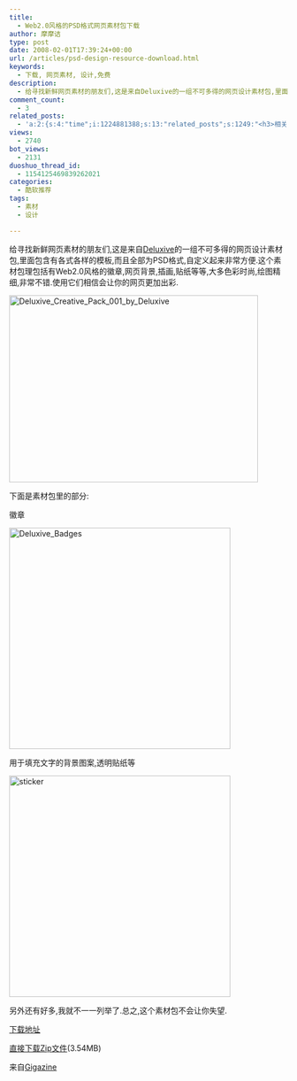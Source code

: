 ```yaml
---
title:
  - Web2.0风格的PSD格式网页素材包下载
author: 摩摩诘
type: post
date: 2008-02-01T17:39:24+00:00
url: /articles/psd-design-resource-download.html
keywords:
  - 下载, 网页素材, 设计,免费
description:
  - 给寻找新鲜网页素材的朋友们,这是来自Deluxive的一组不可多得的网页设计素材包,里面包含有各式各样的模板,而且全部为PSD格式,自定义起来非常方便.这个素材包理包括有Web2.0风格的徽章,网页背景,插画,贴纸等等,大多色彩时尚,绘图精细,非常不错.使用它们相信会让你的网页更加出彩.
comment_count:
  - 3
related_posts:
  - 'a:2:{s:4:"time";i:1224881388;s:13:"related_posts";s:1249:"<h3>相关日志</h3><ul class="related_post"><li><a href="http://www.digglife.cn/articles/interface-icons-free-download.html" title="560个免费高质量图标下载">560个免费高质量图标下载</a></li><li><a href="http://www.digglife.cn/articles/poster-forge.html" title="酷软推荐:免费的海报制作软件Poster Forge">酷软推荐:免费的海报制作软件Poster Forge</a></li><li><a href="http://www.digglife.cn/articles/vista-theme-visual-style-download.html" title="7个漂亮的Vista主题(视觉样式)下载">7个漂亮的Vista主题(视觉样式)下载</a></li><li><a href="http://www.digglife.cn/articles/free-photoshop-brush.html" title="免费下载900多个Photoshop笔刷">免费下载900多个Photoshop笔刷</a></li><li><a href="http://www.digglife.cn/articles/wallpaper-windows7.html" title="9枚Windows 7高清壁纸">9枚Windows 7高清壁纸</a></li><li><a href="http://www.digglife.cn/articles/firefox-addons-weekly-issue3.html" title="一周Firefox扩展推荐-第三辑">一周Firefox扩展推荐-第三辑</a></li><li><a href="http://www.digglife.cn/articles/custom-windows-interface-tools.html" title="9个工具打造焕然一新的Windows界面">9个工具打造焕然一新的Windows界面</a></li></ul>";}'
views:
  - 2740
bot_views:
  - 2131
duoshuo_thread_id:
  - 1154125469839262021
categories:
  - 酷软推荐
tags:
  - 素材
  - 设计

---
```

给寻找新鲜网页素材的朋友们,这是来自<a href="http://deluxive.deviantart.com/art/Deluxive-Creative-Pack-001-73178918" title="Deluxive设计包" target="_blank">Deluxive</a>的一组不可多得的网页设计素材包,里面包含有各式各样的模板,而且全部为PSD格式,自定义起来非常方便.这个素材包理包括有Web2.0风格的徽章,网页背景,插画,贴纸等等,大多色彩时尚,绘图精细,非常不错.使用它们相信会让你的网页更加出彩.

<!--more-->

[<img src="http://digglife.qiniudn.com/wp-content/uploads/3/379/2008/02/deluxive-creative-pack-001-by-deluxive-thumb.jpg" style="border-width: 0px" alt="Deluxive_Creative_Pack_001_by_Deluxive" border="0" height="338" width="450" />][1]

下面是素材包里的部分:

徽章

[<img src="http://digglife.qiniudn.com/wp-content/uploads/3/379/2008/02/deluxive-badges-thumb.png" style="border: 0px none " alt="Deluxive_Badges" border="0" height="400" width="400" />][2]

用于填充文字的背景图案,透明贴纸等

[<img src="http://digglife.qiniudn.com/wp-content/uploads/3/379/2008/02/sticker-thumb.png" style="border: 0px none " alt="sticker" border="0" height="400" width="400" />][3]

另外还有好多,我就不一一列举了.总之,这个素材包不会让你失望.

<a href="http://deluxive.deviantart.com/art/Deluxive-Creative-Pack-001-73178918" title="下载地址" target="_blank">下载地址</a>

<a href="http://www.deviantart.com/download/73178918/Deluxive_Creative_Pack_001_by_Deluxive.zip" title="直接下载Zip文件" target="_blank">直接下载Zip文件</a>(3.54MB)

来自<a href="http://gigazine.net/index.php?/news/comments/20080201_deluxive_creative_pack/" target="_blank">Gigazine</a>

 [1]: https://www.digglife.net/wp-content/uploads/3/379/2008/02/deluxive-creative-pack-001-by-deluxive.jpg
 [2]: https://www.digglife.net/wp-content/uploads/3/379/2008/02/deluxive-badges.png
 [3]: https://www.digglife.net/wp-content/uploads/3/379/2008/02/sticker.png